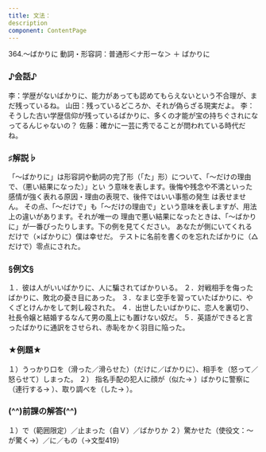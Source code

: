 ```yaml
---
title: 文法：
description
component: ContentPage
---
```



364.～ばかりに
動詞・形容詞：普通形＜ナ形ーな＞ ＋ ばかりに
### ♪会話♪
李：学歴がないばかりに、能力があっても認めてもらえないという不合理が、まだ残っているね。 山田：残っているどころか、それが偽らざる現実だよ。
李：そうした古い学歴信仰が残っているばかりに、多くの才能が宝の持ちぐされになってるんじゃないの？
佐藤：確かに一芸に秀でることが問われている時代だね。
### ♯解説♭
「～ばかりに」は形容詞や動詞の完了形（「た」形）について、「～だけの理由で、（悪い結果になった）」とい う意味を表します。後悔や残念や不満といった感情が強く表れる原因・理由の表現で、後件ではいい事態の発生 は表せません。
その点、「～だけで」も「～だけの理由で」という意味を表しますが、用法上の違いがあります。それが唯一の 理由で悪い結果になったときは、「～ばかりに」が一番ぴったりします。下の例を見てください。
あなたが側にいてくれるだけで（×ばかりに）僕は幸せだ。 テストに名前を書くのを忘れたばかりに（△だけで）零点にされた。
### §例文§
１．彼は人がいいばかりに、人に騙されてばかりいる。
２．対戦相手を侮ったばかりに、敗北の憂き目にあった。
３．なまじ空手を習っていたばかりに、やくざとけんかをして刺し殺された。
４．出世したいばかりに、恋人を裏切り、社長令嬢と結婚するなんて男の風上にも置けない奴だ。
５．英語ができると言ったばかりに通訳をさせられ、赤恥をかく羽目に陥った。
### ★例題★
１）うっかり口を（滑った／滑らせた）（だけに／ばかりに）、相手を（怒って／怒らせて）しまった。
２） 指名手配の犯人に顔が（似た→ ）ばかりに警察に（連行する→ ）、取り調べを（した→ ）。
### (^^)前課の解答(^^)
１）で（範囲限定）／止まった（自Ｖ）／ばかりか
２）驚かせた（使役文：～が驚く→）／に／もの（→文型419）
